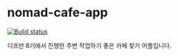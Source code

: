 # nomad-cafe-app
[![Build status](https://build.appcenter.ms/v0.1/apps/cf07d19e-4e25-48f4-9db1-a938d370d0b2/branches/master/badge)](https://appcenter.ms)

디프만 8기에서 진행한 주변 작업하기 좋은 카페 찾기 어플입니다.